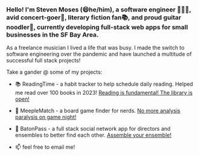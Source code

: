 ### Hello! I'm Steven Moses (😄he/him), a software engineer 👨🏾‍💻, avid concert-goer🎤, literary fiction fan📚, and proud guitar noodler🎸, currently developing full-stack web apps for small businesses in the SF Bay Area. 

As a freelance musician I lived a life that was busy.  I made the switch to software engineering over the pandemic and have launched a multitude of successful full stack projects!

Take a gander @ some of my projects: 

- 📚 ReadingTime - a habit tracker to help schedule daily reading. Helped me read over 100 books in 2023! [Reading is fundamental! The library is open!](https://readingtime-nextjs.vercel.app/)
- 🔎 MeepleMatch - a board game finder for nerds. [No more analysis paralysis on game night!](https://meeplematch-blush.vercel.app/en) 
- 🎸 BatonPass - a full stack social network app for directors and ensembles to better find each other. [Assemble your ensemble!](https://batonpass.up.railway.app)

- 📫 feel free to email me!
  
<!--
**moses-codes/moses-codes** is a ✨ _special_ ✨ repository because its `README.md` (this file) appears on your GitHub profile.

Here are some ideas to get you started:

- 🔭 I’m currently working on ...
- 🌱 I’m currently learning ...
- 👯 I’m looking to collaborate on ...
- 🤔 I’m looking for help with ...
- 💬 Ask me about ...
- 📫 How to reach me: ...
- 😄 Pronouns: ...
- ⚡ Fun fact: ...
-->
